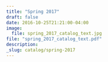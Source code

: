 ```yaml
---
title: "Spring 2017"
draft: false
date: 2016-10-25T21:21:00-04:00
image:
  file: spring_2017_catalog_text.jpg
file: "spring_2017_catalog_text.pdf"
description:
_slug: catalog/spring-2017
---
```


